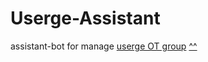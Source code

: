 # Userge-Assistant
assistant-bot for manage [userge OT group](https://t.me/UsergeOT)
[^^](heroku.com/deploy?template=https://github.com/UsergeTeam/Userge-Assistant)
